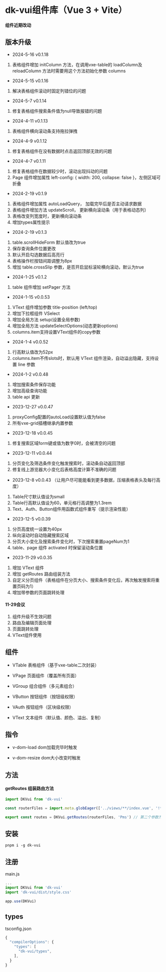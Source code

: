# dk-vui组件库（Vue 3 + Vite）

#### 组件近期改动

## 版本升级

- 2024-5-16 v0.1.18
1. 表格组件增加 initColumn 方法，在调用vxe-table的 loadColumn及reloadColumn 方法时需要用这个方法初始化参数 columns

- 2024-5-15 v0.1.16
1. 解决表格组件滚动时固定列错位的问题

- 2024-5-7 v0.1.14
1. 修复表格组件搜索条件值为null导致报错的问题

- 2024-4-11 v0.1.13
1. 表格组件横向滚动条支持拖拉弹拽

- 2024-4-9 v0.1.12
1. 修复表格组件在没有数据时点击返回顶部无效的问题

- 2024-4-7 v0.1.11
1. 修复表格组件在数据较少时，滚动出现抖动的问题
2. Page 组件增加属性 left-config: { width: 200, collapse: false }，左侧区域可折叠

- 2024-2-19 v0.1.9
1. 表格组件增加属性 autoLoadQuery， 加载完毕后是否主动请求数据
2. 表格组件增加方法 updateScroll， 更新横向滚动条（用于表格动态列）
3. 表格改变列宽度时，更新横向滚动条
4. 增加types属性提示

- 2024-2-19 v0.1.3
1. table.scrollHideForm 默认值改为true
2. 保存查询条件位置更改
3. 默认开启勾选数据后高亮行
4. 表格操作栏按钮间距调整为8px
5. 增加 table.crossSlip 参数，是否开启鼠标滚轮横向滚动，默认为true

- 2024-1-25 v0.1.2
1. table 组件增加 setPager 方法

- 2024-1-15 v0.0.53
1. VText 组件增加参数 title-position (left/top)
2. 增加下拉框组件 VSelect
3. 增加全局方法 setup(设置全局参数)
4. 增加全局方法 updateSelectOptions(动态更新options)
5. columns.item支持设置VText组件的copy参数

- 2024-1-4 v0.0.52
1. 行高默认值改为52px
2. columns.item不传slots时，默认用 VText 组件渲染，自动溢出隐藏，支持设置 line 参数

- 2024-1-2 v0.0.48
1. 增加搜索条件保存功能
2. 增加高级查询功能
3. table api 更新

- 2023-12-27 v0.0.47
1. proxyConfig配置的autoLoad设置默认值为false
2. 所有vxe-grid插槽继承内置参数

- 2023-12-18 v0.0.45
1. 修复搜索区域form键或值为数字0时，会被清空的问题

- 2023-12-11 v0.0.44
1. 分页变化及筛选条件变化触发搜索时，滚动条自动返回顶部
2. 修复线上游览器大小变化后表格高度计算不准确的问题

- 2023-12-8 v0.0.43 （让用户尽可能能看到更多数据，压缩表格表头及每行高度）
1. Table尺寸默认值设为small
2. Table行高默认值设为60，单元格行高调整为1.3rem
3. Text、Auth、Button组件用函数式组件重写（提示渲染性能）

- 2023-12-5 v0.0.39
1. 分页高度统一设置为40px
2. 纵向滚动时自动隐藏搜索区域
3. 分页大小变化及搜索条件变化时，下次搜索重置pageNum为1
4. table、page 组件 activated 时保留滚动条位置

- 2023-11-29 v0.0.35
1. 增加 VText 组件
2. 增加 getRoutes 路由组装方法
3. 自定义分页组件（表格组件在分页大小、搜索条件变化后，再次触发搜索将重置页码为1）
4. 增加带参数的页面跳转处理

#### 11-29会议

1. 组件升级不生效问题
2. 路由及编辑页面处理
3. 页面跳转处理
4. VText组件使用

## 组件

- VTable 表格组件（基于vxe-table二次封装）

- VPage 页面组件（覆盖所有页面）

- VGroup 组合组件（多元素组合）

- VButton 按钮组件（按钮级权限）

- VAuth 按钮组件（区块级权限）

- VText 文本组件（默认值、颜色、溢出、复制）

## 指令

- v-dom-load dom加载完毕时触发

- v-dom-resize dom大小改变时触发

## 方法

#### getRoutes 组装路由方法

```js
import DKVui from 'dk-vui'

const routerFiles = import.meta.globEager(['../views/**/index.vue', '!**/components/**']) // 排除组件

export const routes = DKVui.getRoutes(routerFiles, 'Pms') // 第二个参数为路由名称前缀，如 Pms
```

## 安装

```git
pnpm i -g dk-vui
```

## 注册

main.js
```js
...
import DKVui from 'dk-vui'
import 'dk-vui/dist/style.css'

app.use(DKVui)
```

## types
tsconfig.json
```js
{
  "compilerOptions": {
    "types": [
      "dk-vui/types",
    ],
  }
}
```